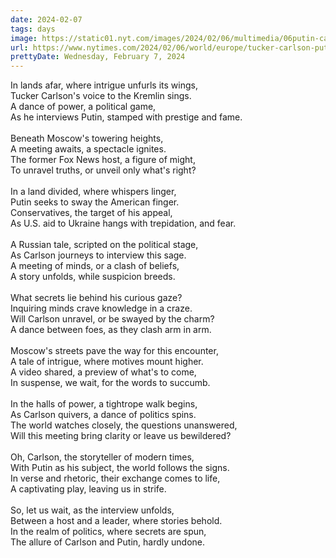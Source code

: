 ```yaml
---
date: 2024-02-07
tags: days
image: https://static01.nyt.com/images/2024/02/06/multimedia/06putin-carlson-sub-fgcq/06putin-carlson-sub-fgcq-facebookJumbo.jpg
url: https://www.nytimes.com/2024/02/06/world/europe/tucker-carlson-putin-interview.html
prettyDate: Wednesday, February 7, 2024
---
```

In lands afar, where intrigue unfurls its wings,<br>Tucker Carlson's voice to the Kremlin sings.<br>A dance of power, a political game,<br>As he interviews Putin, stamped with prestige and fame.<br><br>Beneath Moscow's towering heights,<br>A meeting awaits, a spectacle ignites.<br>The former Fox News host, a figure of might,<br>To unravel truths, or unveil only what's right?<br><br>In a land divided, where whispers linger,<br>Putin seeks to sway the American finger.<br>Conservatives, the target of his appeal,<br>As U.S. aid to Ukraine hangs with trepidation, and fear.<br><br>A Russian tale, scripted on the political stage,<br>As Carlson journeys to interview this sage.<br>A meeting of minds, or a clash of beliefs,<br>A story unfolds, while suspicion breeds.<br><br>What secrets lie behind his curious gaze?<br>Inquiring minds crave knowledge in a craze.<br>Will Carlson unravel, or be swayed by the charm?<br>A dance between foes, as they clash arm in arm.<br><br>Moscow's streets pave the way for this encounter,<br>A tale of intrigue, where motives mount higher.<br>A video shared, a preview of what's to come,<br>In suspense, we wait, for the words to succumb.<br><br>In the halls of power, a tightrope walk begins,<br>As Carlson quivers, a dance of politics spins.<br>The world watches closely, the questions unanswered,<br>Will this meeting bring clarity or leave us bewildered?<br><br>Oh, Carlson, the storyteller of modern times,<br>With Putin as his subject, the world follows the signs.<br>In verse and rhetoric, their exchange comes to life,<br>A captivating play, leaving us in strife.<br><br>So, let us wait, as the interview unfolds,<br>Between a host and a leader, where stories behold.<br>In the realm of politics, where secrets are spun,<br>The allure of Carlson and Putin, hardly undone.